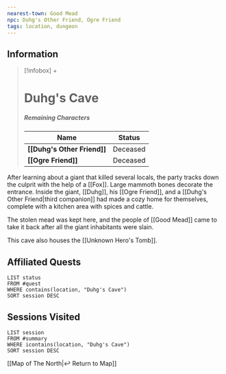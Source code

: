 ```yaml
---
nearest-town: Good Mead
npc: Duhg's Other Friend, Ogre Friend
tags: location, dungeon
---
```


## Information
> [!infobox] +
> # Duhg's Cave
> ##### Remaining Characters
> | Name | Status |
> | ---- | ---- |
> | **[[Duhg's Other Friend]]** | Deceased |
> | **[[Ogre Friend]]** | Deceased |


After learning about a giant that killed several locals, the party tracks down the culprit with the help of a [[Fox]]. Large mammoth bones decorate the entrance. Inside the giant, [[Duhg]], his [[Ogre Friend]], and a [[Duhg's Other Friend|third companion]] had made a cozy home for themselves, complete with a kitchen area with spices and cattle.

The stolen mead was kept here, and the people of [[Good Mead]] came to take it back after all the giant inhabitants were slain.

This cave also houses the [[Unknown Hero's Tomb]].


## Affiliated Quests
```dataview
LIST status
FROM #quest
WHERE contains(location, "Duhg's Cave")
SORT session DESC
```

## Sessions Visited
```dataview
LIST session
FROM #summary
WHERE icontains(location, "Duhg's Cave")
SORT session DESC
```

[[Map of The North|↩️ Return to Map]]